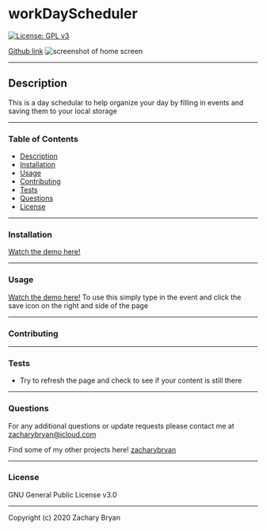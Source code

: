 # workDayScheduler

[![License: GPL v3](https://img.shields.io/badge/License-GPLv3-blue.svg)](https://www.gnu.org/licenses/gpl-3.0)

[Github link](https://github.com/zacharybryan/workDayScheduler)
![screenshot of home screen](./assets/screenshot.png)

---
## Description

This is a day schedular to help organize your day by filling in events and saving them to your local storage

---
### Table of Contents

* [Description](#description)
* [Installation](#installation)
* [Usage](#usage)
* [Contributing](#contributing)
* [Tests](#tests)
* [Questions](#questions)
* [License](#licence)

---
### Installation

[Watch the demo here!](www.youtube.com)


---
### Usage

[Watch the demo here!](www.youtube.com)
To use this simply type in the event and click the save icon on the right and side of the page

---
### Contributing

[](https://www.github.com/)

---
### Tests

* Try to refresh the page and check to see if your content is still there

---
### Questions

For any additional questions or update requests please contact me at zacharybryan@icloud.com

Find some of my other projects here!
[zacharybryan](https://www.github.com/zacharybryan)

---
### License

GNU General Public License v3.0

---
Copyright (c) 2020 Zachary Bryan
